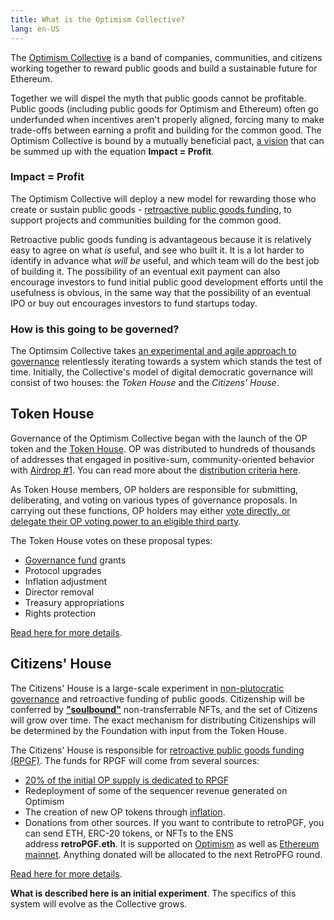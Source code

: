 ```yaml
---
title: What is the Optimism Collective?
lang: en-US
---
```


The [Optimism Collective](https://app.optimism.io/announcement) is a band of companies, communities, and citizens working together to reward public goods and build a sustainable future for Ethereum.
    
Together we will dispel the myth that public goods cannot be profitable. 
Public goods (including public goods for Optimism and Ethereum) often go underfunded when incentives aren't properly aligned, forcing many to make trade-offs between earning a profit and building for the common good.
The Optimism Collective is bound by a mutually beneficial pact, [a vision](https://www.optimism.io/vision) that can be summed up with the equation **Impact = Profit**.
    
### Impact = Profit

The Optimism Collective will deploy a new model for rewarding those who create or sustain public goods - [retroactive public goods funding](https://medium.com/ethereum-optimism/retroactive-public-goods-funding-33c9b7d00f0c), to support projects and communities building for the common good. 

Retroactive public goods funding is advantageous because it is relatively easy to agree on what *is* useful, and see who built it.
It is a lot harder to identify in advance what *will be* useful, and which team will do the best job of building it.
The possibility of an eventual exit payment can also encourage investors to fund initial public good development efforts until the usefulness is obvious, in the same way that the possibility of an eventual IPO or buy out encourages investors to fund startups today.


### How is this going to be governed?

The Optimsim Collective takes [an experimental and agile approach to governance](https://optimism.mirror.xyz/r888e4B5iiNQi-3_mO26ixgv-plQ099XWgqEOv9iWKA) relentlessly iterating towards a system which stands the test of time.
Initially, the Collective's model of digital democratic governance will consist of two houses: the *Token House* and the *Citizens' House*. 
    

## Token House

Governance of the Optimism Collective began with the launch of the OP token and the [Token House](token-house.md). 
OP was distributed to hundreds of thousands of addresses that engaged in positive-sum, community-oriented behavior with [Airdrop #1](airdrop-1.md). 
You can read more about the [distribution criteria here](airdrop-1.md). 

As Token House members, OP holders are responsible for submitting, deliberating, and voting on various types of governance proposals. 
In carrying out these functions, OP holders may either [vote directly, or delegate their OP voting power to an eligible third party](delegate.md).

The Token House votes on these proposal types:

- [Governance fund](gov-fund.md) grants
- Protocol upgrades
- Inflation adjustment
- Director removal
- Treasury appropriations
- Rights protection

[Read here for more details](https://github.com/ethereum-optimism/OPerating-manual/blob/main/manual.md#valid-proposal-types).
 
    
## Citizens' House

The Citizens' House is a large-scale experiment in [non-plutocratic governance](https://vitalik.ca/general/2021/08/16/voting3.html) and retroactive funding of public goods. 
Citizenship will be conferred by [**"soulbound"**](https://vitalik.ca/general/2022/01/26/soulbound.html) non-transferrable NFTs, and the set of Citizens will grow over time. The exact mechanism for distributing Citizenships will be determined by the Foundation with input from the Token House.

The Citizens' House is responsible for [retroactive public goods funding (RPGF)](https://medium.com/ethereum-optimism/retroactive-public-goods-funding-33c9b7d00f0c). 
The funds for RPGF will come from several sources:

- [20% of the initial OP supply is dedicated to RPGF](allocations.md#retroactive-public-goods-funding)
- Redeployment of some of the sequencer revenue generated on Optimism
- The creation of new OP tokens through [inflation](allocations.md#token-distribution-details).
- Donations from other sources.
  If you want to contribute to retroPGF, you can send ETH, ERC-20 tokens, or NFTs to the ENS address **retroPGF.eth**. 
  It is supported on [Optimism](https://optimistic.etherscan.io/address/0x15dda60616ffca20371ed1659dbb78e888f65556) as well as [Ethereum mainnet](https://etherscan.io/address/0x15dda60616ffca20371ed1659dbb78e888f65556). 
  Anything donated will be allocated to the next RetroPFG round. 
  <!-- These funds do not go to OP Labs or the Optimism Foundation.  
  The Foundation will help distribute funds according to the Citizens’ House governance process. -->

[Read here for more details](citizens-house.md).

**What is described here is an initial experiment**. 
The specifics of this system will evolve as the Collective grows.
